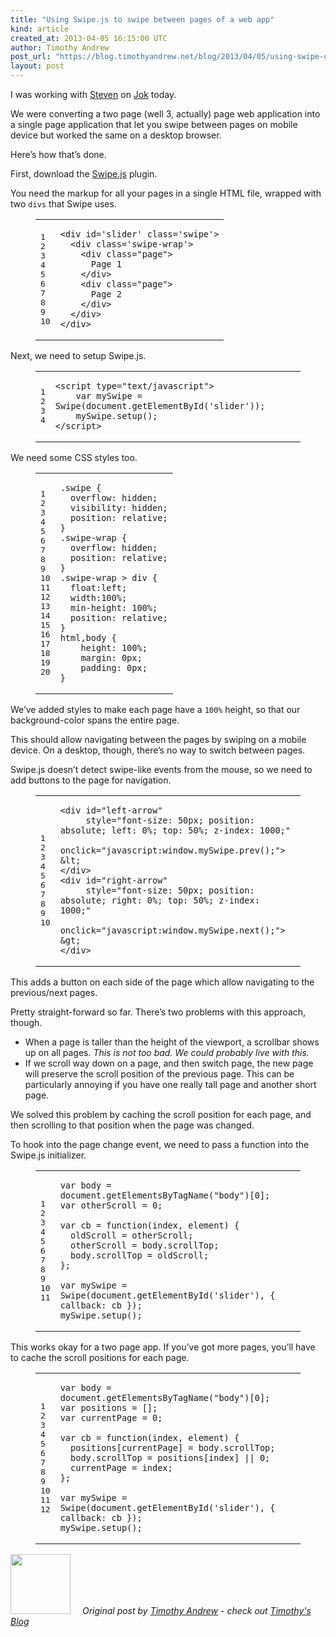 ```yaml
---
title: "Using Swipe.js to swipe between pages of a web app"
kind: article
created_at: 2013-04-05 16:15:00 UTC
author: Timothy Andrew
post_url: "https://blog.timothyandrew.net/blog/2013/04/05/using-swipe-dot-js-to-swipe-between-pages-of-a-web-app/"
layout: post
---
```

<p>I was working with <a href="https://deobald.ca/">Steven</a> on <a href="http://github.com/deobald/jok">Jok</a> today.</p>

<p>We were converting a two page (well 3, actually) page web application into a single page application that let you swipe between pages on mobile device but worked the same on a desktop browser.</p>

<p>Here&#8217;s how that&#8217;s done.</p>

<p>First, download the <a href="http://swipejs.com/">Swipe.js</a> plugin.</p>

<p>You need the markup for all your pages in a single HTML file, wrapped with two <code>divs</code> that Swipe uses.</p>

<figure class='code'><figcaption><span></span></figcaption><div class="highlight"><table><tr><td class="gutter"><pre class="line-numbers"><span class='line-number'>1</span>
<span class='line-number'>2</span>
<span class='line-number'>3</span>
<span class='line-number'>4</span>
<span class='line-number'>5</span>
<span class='line-number'>6</span>
<span class='line-number'>7</span>
<span class='line-number'>8</span>
<span class='line-number'>9</span>
<span class='line-number'>10</span>
</pre></td><td class='code'><pre><code class='html'><span class='line'><span class="nt">&lt;div</span> <span class="na">id=</span><span class="s">&#39;slider&#39;</span> <span class="na">class=</span><span class="s">&#39;swipe&#39;</span><span class="nt">&gt;</span>
</span><span class='line'>  <span class="nt">&lt;div</span> <span class="na">class=</span><span class="s">&#39;swipe-wrap&#39;</span><span class="nt">&gt;</span>
</span><span class='line'>    <span class="nt">&lt;div</span> <span class="na">class=</span><span class="s">&quot;page&quot;</span><span class="nt">&gt;</span>
</span><span class='line'>      Page 1
</span><span class='line'>    <span class="nt">&lt;/div&gt;</span>
</span><span class='line'>    <span class="nt">&lt;div</span> <span class="na">class=</span><span class="s">&quot;page&quot;</span><span class="nt">&gt;</span>
</span><span class='line'>      Page 2
</span><span class='line'>    <span class="nt">&lt;/div&gt;</span>
</span><span class='line'>  <span class="nt">&lt;/div&gt;</span>
</span><span class='line'><span class="nt">&lt;/div&gt;</span>
</span></code></pre></td></tr></table></div></figure>


<p>Next, we need to setup Swipe.js.</p>

<figure class='code'><figcaption><span></span></figcaption><div class="highlight"><table><tr><td class="gutter"><pre class="line-numbers"><span class='line-number'>1</span>
<span class='line-number'>2</span>
<span class='line-number'>3</span>
<span class='line-number'>4</span>
</pre></td><td class='code'><pre><code class='html'><span class='line'><span class="nt">&lt;script </span><span class="na">type=</span><span class="s">&quot;text/javascript&quot;</span><span class="nt">&gt;</span>
</span><span class='line'>    <span class="kd">var</span> <span class="nx">mySwipe</span> <span class="o">=</span> <span class="nx">Swipe</span><span class="p">(</span><span class="nb">document</span><span class="p">.</span><span class="nx">getElementById</span><span class="p">(</span><span class="s1">&#39;slider&#39;</span><span class="p">));</span>
</span><span class='line'>    <span class="nx">mySwipe</span><span class="p">.</span><span class="nx">setup</span><span class="p">();</span>
</span><span class='line'><span class="nt">&lt;/script&gt;</span>
</span></code></pre></td></tr></table></div></figure>


<p>We need some CSS styles too.</p>

<figure class='code'><figcaption><span></span></figcaption><div class="highlight"><table><tr><td class="gutter"><pre class="line-numbers"><span class='line-number'>1</span>
<span class='line-number'>2</span>
<span class='line-number'>3</span>
<span class='line-number'>4</span>
<span class='line-number'>5</span>
<span class='line-number'>6</span>
<span class='line-number'>7</span>
<span class='line-number'>8</span>
<span class='line-number'>9</span>
<span class='line-number'>10</span>
<span class='line-number'>11</span>
<span class='line-number'>12</span>
<span class='line-number'>13</span>
<span class='line-number'>14</span>
<span class='line-number'>15</span>
<span class='line-number'>16</span>
<span class='line-number'>17</span>
<span class='line-number'>18</span>
<span class='line-number'>19</span>
<span class='line-number'>20</span>
</pre></td><td class='code'><pre><code class='css'><span class='line'><span class="nc">.swipe</span> <span class="p">{</span>
</span><span class='line'>  <span class="k">overflow</span><span class="o">:</span> <span class="k">hidden</span><span class="p">;</span>
</span><span class='line'>  <span class="k">visibility</span><span class="o">:</span> <span class="k">hidden</span><span class="p">;</span>
</span><span class='line'>  <span class="k">position</span><span class="o">:</span> <span class="k">relative</span><span class="p">;</span>
</span><span class='line'><span class="p">}</span>
</span><span class='line'><span class="nc">.swipe-wrap</span> <span class="p">{</span>
</span><span class='line'>  <span class="k">overflow</span><span class="o">:</span> <span class="k">hidden</span><span class="p">;</span>
</span><span class='line'>  <span class="k">position</span><span class="o">:</span> <span class="k">relative</span><span class="p">;</span>
</span><span class='line'><span class="p">}</span>
</span><span class='line'><span class="nc">.swipe-wrap</span> <span class="o">&gt;</span> <span class="nt">div</span> <span class="p">{</span>
</span><span class='line'>  <span class="k">float</span><span class="o">:</span><span class="k">left</span><span class="p">;</span>
</span><span class='line'>  <span class="k">width</span><span class="o">:</span><span class="m">100</span><span class="o">%</span><span class="p">;</span>
</span><span class='line'>  <span class="k">min-height</span><span class="o">:</span> <span class="m">100</span><span class="o">%</span><span class="p">;</span>
</span><span class='line'>  <span class="k">position</span><span class="o">:</span> <span class="k">relative</span><span class="p">;</span>
</span><span class='line'><span class="p">}</span>
</span><span class='line'><span class="nt">html</span><span class="o">,</span><span class="nt">body</span> <span class="p">{</span>
</span><span class='line'>    <span class="k">height</span><span class="o">:</span> <span class="m">100</span><span class="o">%</span><span class="p">;</span>
</span><span class='line'>    <span class="k">margin</span><span class="o">:</span> <span class="m">0px</span><span class="p">;</span>
</span><span class='line'>    <span class="k">padding</span><span class="o">:</span> <span class="m">0px</span><span class="p">;</span>
</span><span class='line'><span class="p">}</span>
</span></code></pre></td></tr></table></div></figure>


<p>We&#8217;ve added styles to make each page have a <code>100%</code> height, so that our background-color spans the entire page.</p>

<p>This should allow navigating between the pages by swiping on a mobile device.
On a desktop, though, there&#8217;s no way to switch between pages.</p>

<p>Swipe.js doesn&#8217;t detect swipe-like events from the mouse, so we need to add buttons to the page for navigation.</p>

<figure class='code'><figcaption><span></span></figcaption><div class="highlight"><table><tr><td class="gutter"><pre class="line-numbers"><span class='line-number'>1</span>
<span class='line-number'>2</span>
<span class='line-number'>3</span>
<span class='line-number'>4</span>
<span class='line-number'>5</span>
<span class='line-number'>6</span>
<span class='line-number'>7</span>
<span class='line-number'>8</span>
<span class='line-number'>9</span>
<span class='line-number'>10</span>
</pre></td><td class='code'><pre><code class='html'><span class='line'><span class="nt">&lt;div</span> <span class="na">id=</span><span class="s">&quot;left-arrow&quot;</span>
</span><span class='line'>     <span class="na">style=</span><span class="s">&quot;font-size: 50px; position: absolute; left: 0%; top: 50%; z-index: 1000;&quot;</span>
</span><span class='line'>     <span class="na">onclick=</span><span class="s">&quot;javascript:window.mySwipe.prev();&quot;</span><span class="nt">&gt;</span>
</span><span class='line'><span class="ni">&amp;lt;</span>
</span><span class='line'><span class="nt">&lt;/div&gt;</span>
</span><span class='line'><span class="nt">&lt;div</span> <span class="na">id=</span><span class="s">&quot;right-arrow&quot;</span>
</span><span class='line'>     <span class="na">style=</span><span class="s">&quot;font-size: 50px; position: absolute; right: 0%; top: 50%; z-index: 1000;&quot;</span>
</span><span class='line'>     <span class="na">onclick=</span><span class="s">&quot;javascript:window.mySwipe.next();&quot;</span><span class="nt">&gt;</span>
</span><span class='line'><span class="ni">&amp;gt;</span>
</span><span class='line'><span class="nt">&lt;/div&gt;</span>
</span></code></pre></td></tr></table></div></figure>


<p>This adds a button on each side of the page which allow navigating to the previous/next pages.</p>

<p>Pretty straight-forward so far. There&#8217;s two problems with this approach, though.</p>

<ul>
<li>When a page is taller than the height of the viewport, a scrollbar shows up on all pages.
<em>This is not too bad. We could probably live with this.</em></li>
<li>If we scroll way down on a page, and then switch page, the new page will preserve the scroll position of the previous page. This can be particularly annoying if you have one really tall page and another short page.</li>
</ul>


<p>We solved this problem by caching the scroll position for each page, and then scrolling to that position when the page was changed.</p>

<p>To hook into the page change event, we need to pass a function into the Swipe.js initializer.</p>

<figure class='code'><figcaption><span></span></figcaption><div class="highlight"><table><tr><td class="gutter"><pre class="line-numbers"><span class='line-number'>1</span>
<span class='line-number'>2</span>
<span class='line-number'>3</span>
<span class='line-number'>4</span>
<span class='line-number'>5</span>
<span class='line-number'>6</span>
<span class='line-number'>7</span>
<span class='line-number'>8</span>
<span class='line-number'>9</span>
<span class='line-number'>10</span>
<span class='line-number'>11</span>
</pre></td><td class='code'><pre><code class='javascript'><span class='line'><span class="kd">var</span> <span class="nx">body</span> <span class="o">=</span> <span class="nb">document</span><span class="p">.</span><span class="nx">getElementsByTagName</span><span class="p">(</span><span class="s2">&quot;body&quot;</span><span class="p">)[</span><span class="mi">0</span><span class="p">];</span>
</span><span class='line'><span class="kd">var</span> <span class="nx">otherScroll</span> <span class="o">=</span> <span class="mi">0</span><span class="p">;</span>
</span><span class='line'>
</span><span class='line'><span class="kd">var</span> <span class="nx">cb</span> <span class="o">=</span> <span class="kd">function</span><span class="p">(</span><span class="nx">index</span><span class="p">,</span> <span class="nx">element</span><span class="p">)</span> <span class="p">{</span>
</span><span class='line'>  <span class="nx">oldScroll</span> <span class="o">=</span> <span class="nx">otherScroll</span><span class="p">;</span>
</span><span class='line'>  <span class="nx">otherScroll</span> <span class="o">=</span> <span class="nx">body</span><span class="p">.</span><span class="nx">scrollTop</span><span class="p">;</span>
</span><span class='line'>  <span class="nx">body</span><span class="p">.</span><span class="nx">scrollTop</span> <span class="o">=</span> <span class="nx">oldScroll</span><span class="p">;</span>
</span><span class='line'><span class="p">};</span>
</span><span class='line'>
</span><span class='line'><span class="kd">var</span> <span class="nx">mySwipe</span> <span class="o">=</span> <span class="nx">Swipe</span><span class="p">(</span><span class="nb">document</span><span class="p">.</span><span class="nx">getElementById</span><span class="p">(</span><span class="s1">&#39;slider&#39;</span><span class="p">),</span> <span class="p">{</span> <span class="nx">callback</span><span class="o">:</span> <span class="nx">cb</span> <span class="p">});</span>
</span><span class='line'><span class="nx">mySwipe</span><span class="p">.</span><span class="nx">setup</span><span class="p">();</span>
</span></code></pre></td></tr></table></div></figure>


<p>This works okay for a two page app. If you&#8217;ve got more pages, you&#8217;ll have to cache the scroll positions for each page.</p>

<figure class='code'><figcaption><span></span></figcaption><div class="highlight"><table><tr><td class="gutter"><pre class="line-numbers"><span class='line-number'>1</span>
<span class='line-number'>2</span>
<span class='line-number'>3</span>
<span class='line-number'>4</span>
<span class='line-number'>5</span>
<span class='line-number'>6</span>
<span class='line-number'>7</span>
<span class='line-number'>8</span>
<span class='line-number'>9</span>
<span class='line-number'>10</span>
<span class='line-number'>11</span>
<span class='line-number'>12</span>
</pre></td><td class='code'><pre><code class='javascript'><span class='line'><span class="kd">var</span> <span class="nx">body</span> <span class="o">=</span> <span class="nb">document</span><span class="p">.</span><span class="nx">getElementsByTagName</span><span class="p">(</span><span class="s2">&quot;body&quot;</span><span class="p">)[</span><span class="mi">0</span><span class="p">];</span>
</span><span class='line'><span class="kd">var</span> <span class="nx">positions</span> <span class="o">=</span> <span class="p">[];</span>
</span><span class='line'><span class="kd">var</span> <span class="nx">currentPage</span> <span class="o">=</span> <span class="mi">0</span><span class="p">;</span>
</span><span class='line'>
</span><span class='line'><span class="kd">var</span> <span class="nx">cb</span> <span class="o">=</span> <span class="kd">function</span><span class="p">(</span><span class="nx">index</span><span class="p">,</span> <span class="nx">element</span><span class="p">)</span> <span class="p">{</span>
</span><span class='line'>  <span class="nx">positions</span><span class="p">[</span><span class="nx">currentPage</span><span class="p">]</span> <span class="o">=</span> <span class="nx">body</span><span class="p">.</span><span class="nx">scrollTop</span><span class="p">;</span>
</span><span class='line'>  <span class="nx">body</span><span class="p">.</span><span class="nx">scrollTop</span> <span class="o">=</span> <span class="nx">positions</span><span class="p">[</span><span class="nx">index</span><span class="p">]</span> <span class="o">||</span> <span class="mi">0</span><span class="p">;</span>
</span><span class='line'>  <span class="nx">currentPage</span> <span class="o">=</span> <span class="nx">index</span><span class="p">;</span>
</span><span class='line'><span class="p">};</span>
</span><span class='line'>
</span><span class='line'><span class="kd">var</span> <span class="nx">mySwipe</span> <span class="o">=</span> <span class="nx">Swipe</span><span class="p">(</span><span class="nb">document</span><span class="p">.</span><span class="nx">getElementById</span><span class="p">(</span><span class="s1">&#39;slider&#39;</span><span class="p">),</span> <span class="p">{</span> <span class="nx">callback</span><span class="o">:</span> <span class="nx">cb</span> <span class="p">});</span>
</span><span class='line'><span class="nx">mySwipe</span><span class="p">.</span><span class="nx">setup</span><span class="p">();</span>
</span></code></pre></td></tr></table></div></figure>
<div class="author">
  <img src="https://nilenso.com/images/alumni/tim.webp" style="width: 96px; height: 96;">
  <span style=" padding: 32px 15px;">
    <i>Original post by <a href="http://twitter.com/timothyandrew">Timothy Andrew</a> - check out <a href="https://blog.timothyandrew.net/">Timothy&#39;s Blog</a></i>
  </span>
</div>
